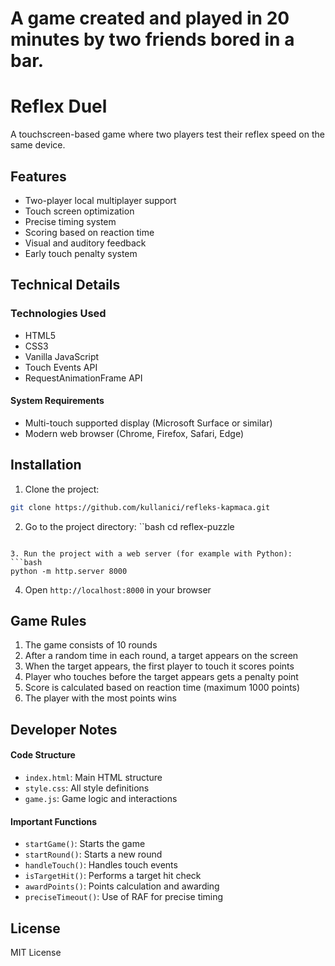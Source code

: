 # A game created and played in 20 minutes by two friends bored in a bar.

# Reflex Duel

A touchscreen-based game where two players test their reflex speed on the same device.

## Features

- Two-player local multiplayer support
- Touch screen optimization
- Precise timing system
- Scoring based on reaction time
- Visual and auditory feedback
- Early touch penalty system

## Technical Details

### Technologies Used

- HTML5
- CSS3
- Vanilla JavaScript
- Touch Events API
- RequestAnimationFrame API

#### System Requirements

- Multi-touch supported display (Microsoft Surface or similar)
- Modern web browser (Chrome, Firefox, Safari, Edge)

## Installation

1. Clone the project:
```bash
git clone https://github.com/kullanici/refleks-kapmaca.git
```

2. Go to the project directory:
``bash
cd reflex-puzzle
```

3. Run the project with a web server (for example with Python):
```bash
python -m http.server 8000
```

4. Open `http://localhost:8000` in your browser

## Game Rules

1. The game consists of 10 rounds
2. After a random time in each round, a target appears on the screen
3. When the target appears, the first player to touch it scores points
4. Player who touches before the target appears gets a penalty point
5. Score is calculated based on reaction time (maximum 1000 points)
6. The player with the most points wins

## Developer Notes

#### Code Structure

- `index.html`: Main HTML structure
- `style.css`: All style definitions
- `game.js`: Game logic and interactions

#### Important Functions

- `startGame()`: Starts the game
- `startRound()`: Starts a new round
- `handleTouch()`: Handles touch events
- `isTargetHit()`: Performs a target hit check
- `awardPoints()`: Points calculation and awarding
- `preciseTimeout()`: Use of RAF for precise timing

## License

MIT License
